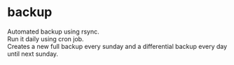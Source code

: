 # backup
Automated backup using rsync.<br />
Run it daily using cron job.<br />
Creates a new full backup every sunday and a differential backup every day until next sunday.
